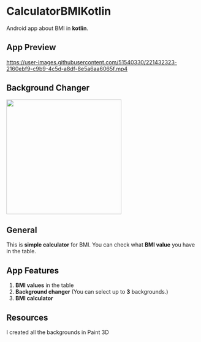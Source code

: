 # CalculatorBMIKotlin
Android app about BMI in **kotlin**.

## App Preview

https://user-images.githubusercontent.com/51540330/221432323-2160ebf9-c9b9-4c5d-a8df-8e5a6aa6065f.mp4

## Background Changer

<img src="https://user-images.githubusercontent.com/51540330/221432392-e9b6090b-1653-4b3e-93b8-9fb87fcfb11f.gif" width="300">

## General
This is **simple calculator** for BMI. You can check what **BMI value** you have in the table.

## App Features
1. **BMI values** in the table 
2. **Background changer** (You can select up to **3** backgrounds.)
3. **BMI calculator**

## Resources
I created all the backgrounds in Paint 3D
